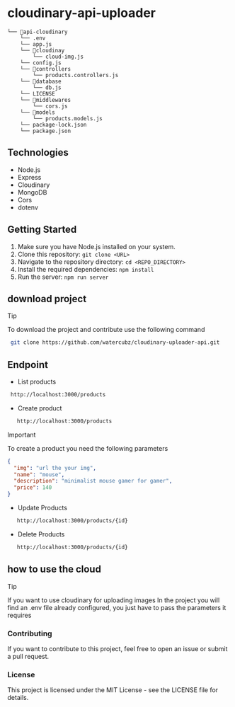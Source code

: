 # cloudinary-api-uploader

```
└── 📁api-cloudinary
    └── .env
    └── app.js
    └── 📁cloudinay
        └── cloud-img.js
    └── config.js
    └── 📁controllers
        └── products.controllers.js
    └── 📁database
        └── db.js
    └── LICENSE
    └── 📁middlewares
        └── cors.js
    └── 📁models
        └── products.models.js
    └── package-lock.json
    └── package.json
```

## Technologies

- Node.js
- Express
- Cloudinary
- MongoDB
- Cors
- dotenv

## Getting Started

1. Make sure you have Node.js installed on your system.
2. Clone this repository: `git clone <URL>`
3. Navigate to the repository directory: `cd <REPO_DIRECTORY>`
4. Install the required dependencies: `npm install`
5. Run the server: `npm run server`

## download project

> [!TIP]
> To download the project and contribute use the following command

```bash
 git clone https://github.com/watercubz/cloudinary-uploader-api.git
```

## Endpoint

- List products

```bash
 http://localhost:3000/products
```

- Create product

```bash
   http://localhost:3000/products
```

> [!IMPORTANT]
> To create a product you need the following parameters

```json
{
  "img": "url the your img",
  "name": "mouse",
  "description": "minimalist mouse gamer for gamer",
  "price": 140
}
```

- Update Products

```bash
   http://localhost:3000/products/{id}
```

- Delete Products

```bash
   http://localhost:3000/products/{id}
```

## how to use the cloud

> [!TIP]
> If you want to use cloudinary for uploading images
> In the project you will find an .env file already configured, you just have to pass the parameters it requires

### Contributing

If you want to contribute to this project, feel free to open an issue or submit a pull request.

### License

This project is licensed under the MIT License - see the LICENSE file for details.
